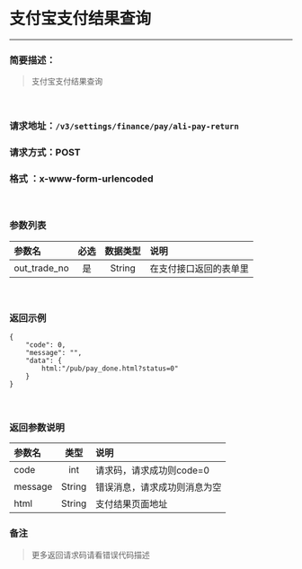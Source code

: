 　
# 支付宝支付结果查询
---
### 简要描述：
>支付宝支付结果查询

　　　　

### 请求地址：```/v3/settings/finance/pay/ali-pay-return```

### 请求方式：POST

### 格式 ：x-www-form-urlencoded
　

### 参数列表

参数名 | 必选 | 数据类型 | 说明 
:------ | :----:| :--------: |:---- 
out_trade_no|是|String|在支付接口返回的表单里

　

### 返回示例
```
{
    "code": 0,
    "message": "",
    "data": {
        html:"/pub/pay_done.html?status=0"
    }
}
```
　

### 返回参数说明

参数名 | 类型 | 说明
:---   |:---: |:---
code | int | 请求码，请求成功则code=0
message | String | 错误消息，请求成功则消息为空
html|String|支付结果页面地址

### 备注
>更多返回请求码请看错误代码描述